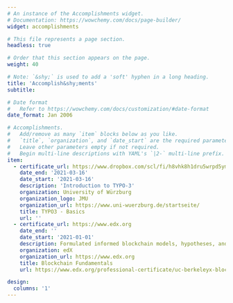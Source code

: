 ```yaml
---
# An instance of the Accomplishments widget.
# Documentation: https://wowchemy.com/docs/page-builder/
widget: accomplishments

# This file represents a page section.
headless: true

# Order that this section appears on the page.
weight: 40

# Note: `&shy;` is used to add a 'soft' hyphen in a long heading.
title: 'Accomplish&shy;ments'
subtitle:

# Date format
#   Refer to https://wowchemy.com/docs/customization/#date-format
date_format: Jan 2006

# Accomplishments.
#   Add/remove as many `item` blocks below as you like.
#   `title`, `organization`, and `date_start` are the required parameters.
#   Leave other parameters empty if not required.
#   Begin multi-line descriptions with YAML's `|2-` multi-line prefix.
item:
  - certificate_url: https://www.dropbox.com/scl/fi/h8vhk8h1dru5wrpd5ym1y/Zertifikat_Typo_3.pdf     rlkey=x7nkgt7cu9ro7aor0866dyecr&dl=0
    date_end: '2021-03-16'
    date_start: '2021-03-16'
    description: 'Introduction to TYPO-3'
    organization: University of Würzburg
    organization_logo: JMU
    organization_url: https://www.uni-wuerzburg.de/startseite/
    title: TYPO3 - Basics
    url: ''
  - certificate_url: https://www.edx.org
    date_end: ''
    date_start: '2021-01-01'
    description: Formulated informed blockchain models, hypotheses, and use cases.
    organization: edX
    organization_url: https://www.edx.org
    title: Blockchain Fundamentals
    url: https://www.edx.org/professional-certificate/uc-berkeleyx-blockchain-fundamentals

design:
  columns: '1'
---
```

